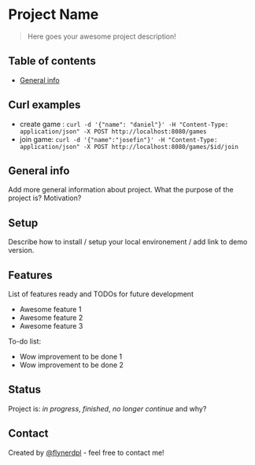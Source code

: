 # Project Name
> Here goes your awesome project description!

## Table of contents
* [General info](#general-info)

## Curl examples
- create game :  `curl -d '{"name": "daniel"}' -H "Content-Type: application/json" -X POST http://localhost:8080/games`
- join game: `curl -d '{"name":"josefin"}' -H "Content-Type: application/json" -X POST http://localhost:8080/games/$id/join`

## General info
Add more general information about project. What the purpose of the project is? Motivation?

## Setup
Describe how to install / setup your local environement / add link to demo version.

## Features
List of features ready and TODOs for future development
* Awesome feature 1
* Awesome feature 2
* Awesome feature 3

To-do list:
* Wow improvement to be done 1
* Wow improvement to be done 2
## Status
Project is: _in progress_, _finished_, _no longer continue_ and why?

## Contact
Created by [@flynerdpl](https://www.flynerd.pl/) - feel free to contact me!